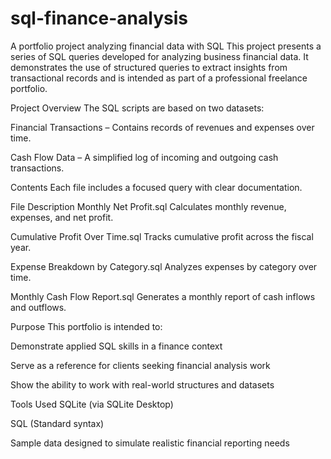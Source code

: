 # sql-finance-analysis
A portfolio project analyzing financial data with SQL
This project presents a series of SQL queries developed for analyzing business financial data. It demonstrates the use of structured queries to extract insights from transactional records and is intended as part of a professional freelance portfolio.

Project Overview
The SQL scripts are based on two datasets:

Financial Transactions – Contains records of revenues and expenses over time.

Cash Flow Data – A simplified log of incoming and outgoing cash transactions.

Contents
Each file includes a focused query with clear documentation.

File	Description
Monthly Net Profit.sql	Calculates monthly revenue, expenses, and net profit.

Cumulative Profit Over Time.sql	Tracks cumulative profit across the fiscal year.

Expense Breakdown by Category.sql	Analyzes expenses by category over time.

Monthly Cash Flow Report.sql	Generates a monthly report of cash inflows and outflows.

Purpose
This portfolio is intended to:

Demonstrate applied SQL skills in a finance context

Serve as a reference for clients seeking financial analysis work

Show the ability to work with real-world structures and datasets

Tools Used
SQLite (via SQLite Desktop)

SQL (Standard syntax)

Sample data designed to simulate realistic financial reporting needs
